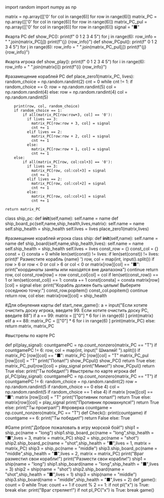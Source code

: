 import random
import numpy as np

matrix = np.array([['0' for col in range(6)] for row in range(6)])
matrix_PC = np.array([['0' for col in range(6)] for row in range(6)])
matrix_PC_pul = np.array([['0' for col in range(6)] for row in range(6)])
signal = "■"


#карта PC
def show_PC():
    print(f"  0 1 2 3 4 5")
    for j in range(6):
        row_info = " ".join(matrix_PC[j])
        print(f"{j} {row_info}")
def show_PCpul():
    print(f"  0 1 2 3 4 5")
    for j in range(6):
        row_info = " ".join(matrix_PC_pul[j])
        print(f"{j} {row_info}")

#карта игрока
def show_play():
    print(f"  0 1 2 3 4 5")
    for i in range(6):
        row_info = " ".join(matrix[i])
        print(f"{i} {row_info}")

#разамещение кораблей PC
def place_zero1(matrix_PC, lives):
    random_choice = np.random.randint(2)
    cnt = 0
    while cnt != 1:
        if random_choice == 0:
            row = np.random.randint(5)
            col = np.random.randint(4)
        else:
            row = np.random.randint(4)
            col = np.random.randint(5)

        print(row, col, random_choice)
        if random_choice == 1:
            if all(matrix_PC[row:row+3, col] == '0'):
              if lives == 3:
                matrix_PC[row:row + 3, col] = signal
                cnt += 1
              elif lives == 2:
                matrix_PC[row:row + 2, col] = signal
                cnt += 1
              else:
                matrix_PC[row:row + 1, col] = signal
                cnt += 1
        else:
            if all(matrix_PC[row, col:col+3] == '0'):
              if lives == 3:
                matrix_PC[row, col:col+3] = signal
                cnt += 1
              elif lives == 2:
                matrix_PC[row, col:col+2] = signal
                cnt += 1
              else:
                matrix_PC[row, col:col+1] = signal
                cnt += 1

    return matrix_PC
class ship_pc:
  def __init__(self,name):
    self.name = name
  def ship_board_pc(self,name,ship_health,lives,matrix):
    self.name = name
    self.ship_health = ship_health
    self.lives = lives
    place_zero1(matrix,lives)

#размещение кораблей игрока
class ship:
  def __init__(self,name):
    self.name = name
  def ship_board(self,name,ship_health,lives):
    self.name = name
    self.ship_health = ship_health
    self.lives = lives
    const_row = {}
    const_col = {}
    const = {}
    consta = 0
    while len(set(const)) != lives:
      if len(set(const)) != lives:
        print(f' Разместите корабль {name} ')
        row, col = map(int, input().split())
        if row > 6 or row < 0 or col > 6 or col < 0 or matrix[row][col] == "■":
          print("координаты заняты или находятся вне диапазона")
          continue
          return row, col
        const_row[row] = row
        const_col[col] = col
        if len(set(const_row)) == 1 or len(set(const_col)) == 1:
          consta += 1
          const[consta] = consta
          matrix[row][col] = signal
        else:
          print("Корабль должен быть целым! Выберите соседнюю точку:")
          const_row.popitem()
          const_col.popitem()
          continue
          return row, col
      else:
        matrix[row][col] = ship_health

#Для обнуления карты
def start_new_game():
  a = input("Если хотите очистить доску игрока, введите 99. Если хотите очистить доску PC, введите 88")
  if a == 99:
    matrix = [["0"] * 6 for i in range(6) ]
    print(matrix)
  elif a == 88:
    matrix_PC = [["0"] * 6 for i in range(6) ]
    print(matrix_PC)
  else:
    return matrix, matrix_PC

#выстрелы по карте PC

def pl(play_signal):
     countgamePC = np.count_nonzero(matrix_PC == "Т")
     if countgamePC != 6:
      row, col = map(int, input("         Шмаляй! ").split())
      if matrix_PC [row][col] == "■":
       matrix_PC [row][col] = "Т"
       matrix_PC_pul [row][col] = "Т"
       print("Попал!")
       show_PCpul()
       show_PC()
       return True
      else:
       matrix_PC_pul[row][col] = play_signal
       print("Мимо!")
       show_PCpul()
       return True
     else:
      print("Ты победил!")
#выстрелы по карте игрока
def pl_PC(play_signal):
    countgamePC = np.count_nonzero(matrix_PC == "Т")
    if countgamePC != 6:
     random_choice = np.random.randint(2)
     row = np.random.randint(5 if random_choice == 0 else 4)
     col = np.random.randint(5 if random_choice == 1 else 4)
     if matrix [row][col] == "■":
      matrix [row][col] = "Т"
      print("Противник попал!")
      return True
     else:
      matrix[row][col] = play_signal
      print("Противник промахнулся!")
      return True
    else:
      print("Ты проиграл!")
#проверка
countgame = np.count_nonzero(matrix_PC == "Т")
def Check():
  print(countgame)
  if countgame == 6:
   print("Ты победил!")
   return False
  else: True

#Game
print("Доброе пожаловать в игру морской бой!")
ship1 = ship_pc(name = "long")
ship1.ship_board_pc(name = "long",ship_health = "■",lives = 3, matrix = matrix_PC)
ship2 = ship_pc(name = "shot")
ship2.ship_board_pc(name = "shot",ship_health = "■",lives = 1, matrix = matrix_PC)
ship3 = ship_pc(name = "middle")
ship3.ship_board_pc(name = "middle",ship_health = "■",lives = 2, matrix = matrix_PC)
print("Враг разместил свои корабли!")
print("Размести свои корабли!")
ship1 = ship(name = "long")
ship1.ship_board(name = "long",ship_health = "■",lives = 3)
ship2 = ship(name = "shot")
ship2.ship_board(name = "shot",ship_health = "■",lives = 1)
ship3 = ship(name = "middle")
ship3.ship_board(name = "middle",ship_health = "■",lives = 2)
def game():
  count = 0
  while True:
    count += 1
    if count % 2 == 1:
      if not pl("x") is True:
          break
    else:
      print("Враг стреляет!")
      if not pl_PC("x") is True:
        break
game()
